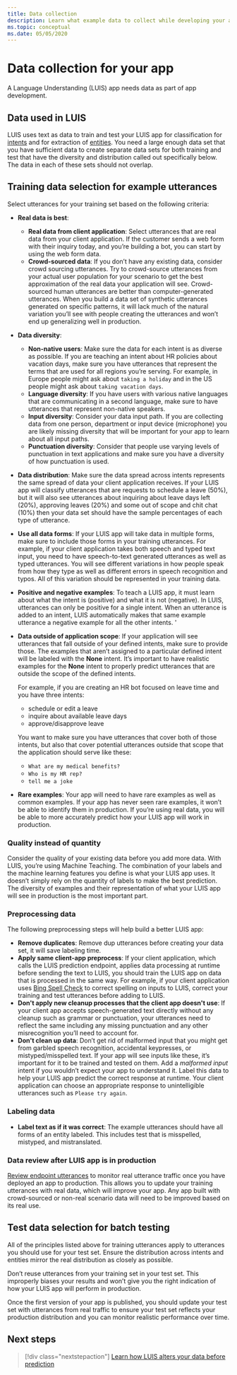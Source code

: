 ```yaml
---
title: Data collection
description: Learn what example data to collect while developing your app
ms.topic: conceptual
ms.date: 05/05/2020
---
```


# Data collection for your app

A Language Understanding (LUIS) app needs data as part of app development.

## Data used in LUIS

LUIS uses text as data to train and test your LUIS app for classification for [intents](luis-concept-intent.md) and for extraction of [entities](luis-concept-entity-types.md). You need a large enough data set that you have sufficient data to create separate data sets for both training and test that have the diversity and distribution called out specifically below.  The data in each of these sets should not overlap.

## Training data selection for example utterances

Select utterances for your training set based on the following criteria:

* **Real data is best**:
    * **Real data from client application**: Select utterances that are real data from your client application.  If the customer sends a web form with their inquiry today, and you’re building a bot, you can start by using the web form data.
    * **Crowd-sourced data**: If you don’t have any existing data, consider crowd sourcing utterances.  Try to crowd-source utterances from your actual user population for your scenario to get the best approximation of the real data your application will see. Crowd-sourced human utterances are better than computer-generated utterances.  When you build a data set of synthetic utterances generated on specific patterns, it will lack much of the natural variation you’ll see with people creating the utterances and won’t end up generalizing well in production.
* **Data diversity**:
    * **Non-native users**: Make sure the data for each intent is as diverse as possible.  If you are teaching an intent about HR policies about vacation days, make sure you have utterances that represent the terms that are used for all regions you’re serving.  For example, in Europe people might ask about `taking a holiday` and in the US people might ask about `taking vacation days`.
    * **Language diversity**: If you have users with various native languages that are communicating in a second language, make sure to have utterances that represent non-native speakers.
    * **Input diversity**: Consider your data input path. If you are collecting data from one person, department or input device (microphone) you are likely missing diversity that will be important for your app to learn about all input paths.
    * **Punctuation diversity**: Consider that people use varying levels of punctuation in text applications and make sure you have a diversity of how punctuation is used.
* **Data distribution**: Make sure the data spread across intents represents the same spread of data your client application receives. If your LUIS app will classify utterances that are requests to schedule a leave (50%), but it will also see utterances about inquiring about leave days left (20%), approving leaves (20%) and some out of scope and chit chat (10%) then your data set should have the sample percentages of each type of utterance.
* **Use all data forms**: If your LUIS app will take data in multiple forms, make sure to include those forms in your training utterances. For example, if your client application takes both speech and typed text input, you need to have speech-to-text generated utterances as well as typed utterances.  You will see different variations in how people speak from how they type as well as different errors in speech recognition and typos.  All of this variation should be represented in your training data.
* **Positive and negative examples**: To teach a LUIS app, it must learn about what the intent is (positive) and what it is not (negative). In LUIS, utterances can only be positive for a single intent. When an utterance is added to an intent, LUIS automatically makes that same example utterance a negative example for all the other intents.  '
* **Data outside of application scope**: If your application will see utterances that fall outside of your defined intents, make sure to provide those. The examples that aren’t assigned to a particular defined intent will be labeled with the **None** intent.  It’s important to have realistic examples for the **None** intent to properly predict utterances that are outside the scope of the defined intents.

    For example, if you are creating an HR bot focused on leave time and you have three intents:
    * schedule or edit a leave
    * inquire about available leave days
    * approve/disapprove leave

    You want to make sure you have utterances that cover both of those intents, but also that cover potential utterances outside that scope that the application should serve like these:
    * `What are my medical benefits?`
    * `Who is my HR rep?`
    * `tell me a joke`
* **Rare examples**: Your app will need to have rare examples as well as common examples.  If your app has never seen rare examples, it won’t be able to identify them in production. If you’re using real data, you will be able to more accurately predict how your LUIS app will work in production.

### Quality instead of quantity

Consider the quality of your existing data before you add more data.  With LUIS, you’re using Machine Teaching.  The combination of your labels and the machine learning features you define is what your LUIS app uses.  It doesn’t simply rely on the quantity of labels to make the best prediction.  The diversity of examples and their representation of what your LUIS app will see in production is the most important part.

### Preprocessing data

The following preprocessing steps will help build a better LUIS app:

* **Remove duplicates**: Remove dup utterances before creating your data set, it will save labeling time.
* **Apply same client-app preprocess**: If your client application, which calls the LUIS prediction endpoint, applies data processing at runtime before sending the text to LUIS, you should train the LUIS app on data that is processed in the same way. For example, if your client application uses [Bing Spell Check](../bing-spell-check/overview.md) to correct spelling on inputs to LUIS, correct your training and test utterances before adding to LUIS.
* **Don't apply new cleanup processes that the client app doesn't use**: If your client app accepts speech-generated text directly without any cleanup such as grammar or punctuation, your utterances need to reflect the same including any missing punctuation and any other misrecognition you’ll need to account for.
* **Don't clean up data**: Don’t get rid of malformed input that you might get from garbled speech recognition, accidental keypresses, or mistyped/misspelled text. If your app will see inputs like these, it’s important for it to be trained and tested on them. Add a _malformed input_ intent if you wouldn’t expect your app to understand it. Label this data to help your LUIS app predict the correct response at runtime. Your client application can choose an appropriate response to unintelligible utterances such as `Please try again`.

### Labeling data

* **Label text as if it was correct**: The example utterances should have all forms of an entity labeled. This includes test that is misspelled, mistyped, and mistranslated.

### Data review after LUIS app is in production

[Review endpoint utterances](luis-concept-review-endpoint-utterances.md) to monitor real utterance traffic once you have deployed an app to production.  This allows you to update your training utterances with real data, which will improve your app. Any app built with crowd-sourced or non-real scenario data will need to be improved based on its real use.

## Test data selection for batch testing

All of the principles listed above for training utterances apply to utterances you should use for your test set. Ensure the distribution across intents and entities mirror the real distribution as closely as possible.

Don’t reuse utterances from your training set in your test set. This improperly biases your results and won’t give you the right indication of how your LUIS app will perform in production.

Once the first version of your app is published, you should update your test set with utterances from real traffic to ensure your test set reflects your production distribution and you can monitor realistic performance over time.

## Next steps

> [!div class="nextstepaction"]
> [Learn how LUIS alters your data before prediction](luis-concept-data-alteration.md)
